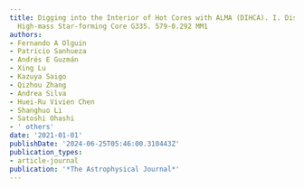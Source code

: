 ```yaml
---
title: Digging into the Interior of Hot Cores with ALMA (DIHCA). I. Dissecting the
  High-mass Star-forming Core G335. 579-0.292 MM1
authors:
- Fernando A Olguin
- Patricio Sanhueza
- Andrés E Guzmán
- Xing Lu
- Kazuya Saigo
- Qizhou Zhang
- Andrea Silva
- Huei-Ru Vivien Chen
- Shanghuo Li
- Satoshi Ohashi
- ' others'
date: '2021-01-01'
publishDate: '2024-06-25T05:46:00.310443Z'
publication_types:
- article-journal
publication: '*The Astrophysical Journal*'
---
```

